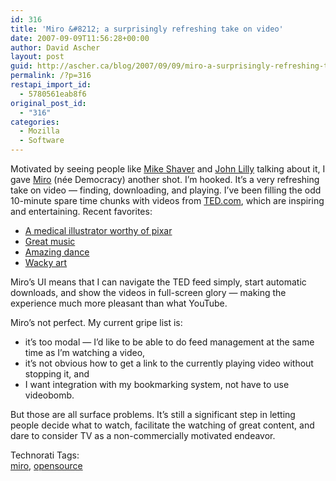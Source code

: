 ```yaml
---
id: 316
title: 'Miro &#8212; a surprisingly refreshing take on video'
date: 2007-09-09T11:56:28+00:00
author: David Ascher
layout: post
guid: http://ascher.ca/blog/2007/09/09/miro-a-surprisingly-refreshing-take-on-video/
permalink: /?p=316
restapi_import_id:
  - 5780561eab8f6
original_post_id:
  - "316"
categories:
  - Mozilla
  - Software
---
```

Motivated by seeing people like [Mike Shaver](http://shaver.off.net/diary/) and [John Lilly](http://john.jubjubs.net/2007/08/14/awesome-opportunity-mixing-mission-impact-business/) talking about it, I gave [Miro](http://www.getmiro.com/) (née Democracy) another shot. I&#8217;m hooked. It&#8217;s a very refreshing take on video &#8212; finding, downloading, and playing. I&#8217;ve been filling the odd 10-minute spare time chunks with videos from [TED.com](http://www.ted.com/index.php), which are inspiring and entertaining. Recent favorites:

  * [A medical illustrator worthy of pixar](http://www.ted.com/talks/view/id/147)
  * [Great music](http://www.ted.com/index.php/talks/view/id/158)
  * [Amazing dance](http://www.ted.com/index.php/talks/view/id/24)
  * [Wacky art](http://www.ted.com/speakers/view/id/144)

Miro&#8217;s UI means that I can navigate the TED feed simply, start automatic downloads, and show the videos in full-screen glory &#8212; making the experience much more pleasant than what YouTube.

Miro&#8217;s not perfect. My current gripe list is:

  * it&#8217;s too modal &#8212; I&#8217;d like to be able to do feed management at the same time as I&#8217;m watching a video,
  * it&#8217;s not obvious how to get a link to the currently playing video without stopping it, and
  * I want integration with my bookmarking system, not have to use videobomb.

But those are all surface problems. It&#8217;s still a significant step in letting people decide what to watch, facilitate the watching of great content, and dare to consider TV as a non-commercially motivated endeavor.

<!-- Technorati Tags Start -->

Technorati Tags:  
<a href="http://technorati.com/tag/miro" rel="tag">miro</a>, <a href="http://technorati.com/tag/opensource" rel="tag">opensource</a> 

<!-- Technorati Tags End -->
